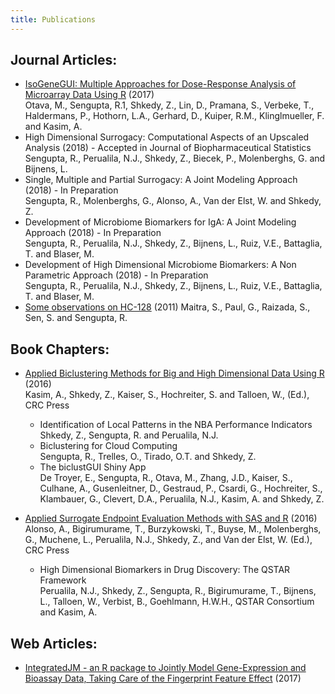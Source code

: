 ```yaml
---
title: Publications
---
```


## Journal Articles:
  * [IsoGeneGUI: Multiple Approaches for Dose-Response Analysis of Microarray Data Using R](https://journal.r-project.org/archive/2017/RJ-2017-002/RJ-2017-002.pdf) (2017) <br/> 
  Otava, M., Sengupta, R.1, Shkedy, Z., Lin, D., Pramana, S., Verbeke, T., Haldermans, P., Hothorn, L.A., Gerhard, D., Kuiper, R.M., Klinglmueller, F. and Kasim, A.
  * High Dimensional Surrogacy: Computational Aspects of an Upscaled Analysis (2018) - Accepted in Journal of Biopharmaceutical Statistics <br/> 
  Sengupta, R., Perualila, N.J., Shkedy, Z., Biecek, P., Molenberghs, G. and Bijnens, L. 
  * Single, Multiple and Partial Surrogacy: A Joint Modeling Approach (2018) - In Preparation <br/> 
  Sengupta, R., Molenberghs, G., Alonso, A., Van der Elst, W. and Shkedy, Z.
  * Development of Microbiome Biomarkers for IgA: A Joint Modeling Approach (2018) - In Preparation <br/> 
  Sengupta, R., Perualila, N.J., Shkedy, Z., Bijnens, L., Ruiz, V.E., Battaglia, T. and Blaser, M.
  * Development of High Dimensional Microbiome Biomarkers: A Non Parametric Approach (2018) - In Preparation <br/> 
  Sengupta, R., Perualila, N.J., Shkedy, Z., Bijnens, L., Ruiz, V.E., Battaglia, T. and Blaser, M.
  * [Some observations on HC-128](https://link.springer.com/article/10.1007/s10623-010-9459-8) (2011)
  Maitra, S., Paul, G., Raizada, S., Sen, S. and Sengupta, R.
  
## Book Chapters:

  * [Applied Biclustering Methods for Big and High Dimensional Data Using R](https://www.crcpress.com/Applied-Biclustering-Methods-for-Big-and-High-Dimensional-Data-Using-R/Kasim-Shkedy-Kaiser-Hochreiter-Talloen/p/book/9781482208238) (2016) <br/>
  Kasim, A., Shkedy, Z., Kaiser, S., Hochreiter, S. and Talloen, W., (Ed.), CRC Press <br/>
    - Identification of Local Patterns in the NBA Performance Indicators <br/>
    Shkedy, Z., Sengupta, R. and Perualila, N.J.
    - Biclustering for Cloud Computing <br/>
    Sengupta, R., Trelles, O., Tirado, O.T. and Shkedy, Z.
    - The biclustGUI Shiny App <br/>
    De Troyer, E., Sengupta, R., Otava, M., Zhang, J.D., Kaiser, S., Culhane, A., Gusenleitner, D., Gestraud, P., Csardi, G., Hochreiter, S., Klambauer, G., Clevert, D.A., Perualila, N.J., Kasim, A. and Shkedy, Z.
    
    
  * [Applied Surrogate Endpoint Evaluation Methods with SAS and R](https://www.crcpress.com/Applied-Surrogate-Endpoint-Evaluation-Methods-with-SAS-and-R/Alonso-Bigirumurame-Burzykowski-Buyse-Molenberghs-Muchene-Perualila-Shkedy-Elst/p/book/9781482249361) (2016) <br/>
  Alonso, A., Bigirumurame, T., Burzykowski, T., Buyse, M., Molenberghs, G., Muchene, L., Perualila, N.J., Shkedy, Z., and Van der Elst, W. (Ed.), CRC Press <br/>
    - High Dimensional Biomarkers in Drug Discovery: The QSTAR Framework <br/>
    Perualila, N.J., Shkedy, Z., Sengupta, R., Bigirumurame, T., Bijnens, L., Talloen, W., Verbist, B., Goehlmann, H.W.H., QSTAR Consortium and Kasim, A.
    
## Web Articles:

  * [IntegratedJM - an R package to Jointly Model Gene-Expression and Bioassay Data, Taking Care of the Fingerprint Feature Effect](http://www.statisticsviews.com/details/feature/10651500/IntegratedJM---an-R-package-to-Jointly-Model-Gene-Expression-and-Bioassay-Data-T.html) (2017)